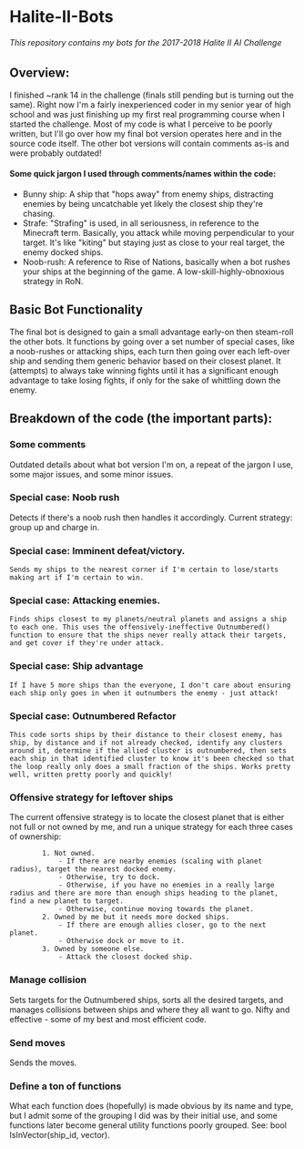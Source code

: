 # Halite-II-Bots
###### This repository contains my bots for the 2017-2018 Halite II AI Challenge


## Overview:
  I finished ~rank 14 in the challenge (finals still pending but is turning out the same). Right now I'm a fairly inexperienced coder in my senior year of high school and was just finishing up my first real programming course when I started the challenge. Most of my code is what I perceive to be poorly written, but I'll go over how my final bot version operates here and in the source code itself. The other bot versions will contain comments as-is and were probably outdated!
  
  
#### Some quick jargon I used through comments/names within the code:
  * Bunny ship: A ship that "hops away" from enemy ships, distracting enemies by being uncatchable yet likely the closest ship they're chasing.
  * Strafe: "Strafing" is used, in all seriousness, in reference to the Minecraft term. Basically, you attack while moving perpendicular to your target. It's like "kiting" but staying just as close to your real target, the enemy docked ships.
  * Noob-rush: A reference to Rise of Nations, basically when a bot rushes your ships at the beginning of the game. A low-skill-highly-obnoxious strategy in RoN.
  
  
## Basic Bot Functionality
  The final bot is designed to gain a small advantage early-on then steam-roll the other bots. It functions by going over a set number of special cases, like a noob-rushes or attacking ships, each turn then going over each left-over ship and sending them generic behavior based on their closest planet. It (attempts) to always take winning fights until it has a significant enough advantage to take losing fights, if only for the sake of whittling down the enemy.
  
  
## Breakdown of the code (the important parts):

### Some comments
  Outdated details about what bot version I'm on, a repeat of the jargon I use, some major issues, and some minor issues.

### Special case: Noob rush
  Detects if there's a noob rush then handles it accordingly. Current strategy: group up and charge in.
  
### Special case: Imminent defeat/victory.
	Sends my ships to the nearest corner if I'm certain to lose/starts making art if I'm certain to win.
  
### Special case: Attacking enemies.
	Finds ships closest to my planets/neutral planets and assigns a ship to each one. This uses the offensively-ineffective Outnumbered() function to ensure that the ships never really attack their targets, and get cover if they're under attack.
  
### Special case: Ship advantage
	If I have 5 more ships than the everyone, I don't care about ensuring each ship only goes in when it outnumbers the enemy - just attack!
  
### Special case: Outnumbered Refactor
	This code sorts ships by their distance to their closest enemy, has ship, by distance and if not already checked, identify any clusters around it, determine if the allied cluster is outnumbered, then sets each ship in that identified cluster to know it's been checked so that the loop really only does a small fraction of the ships. Works pretty well, written pretty poorly and quickly!
  
### Offensive strategy for leftover ships
  The current offensive strategy is to locate the closest planet that is either not full or not owned by me, and run a unique strategy for each three cases of ownership:

			1. Not owned.
				- If there are nearby enemies (scaling with planet radius), target the nearest docked enemy.
				- Otherwise, try to dock.
				- Otherwise, if you have no enemies in a really large radius and there are more than enough ships heading to the planet, find a new planet to target.
				- Otherwise, continue moving towards the planet.
			2. Owned by me but it needs more docked ships.
				- If there are enough allies closer, go to the next planet.
				- Otherwise dock or move to it.
			3. Owned by someone else.
				- Attack the closest docked ship.
        
### Manage collision
  Sets targets for the Outnumbered ships, sorts all the desired targets, and manages collisions between ships and where they all want to go. Nifty and effective - some of my best and most efficient code.
  
### Send moves
  Sends the moves.
  
### Define a ton of functions
  What each function does (hopefully) is made obvious by its name and type, but I admit some of the grouping I did was by their initial use, and some functions later become general utility functions poorly grouped. See: bool IsInVector(ship_id, vector).
